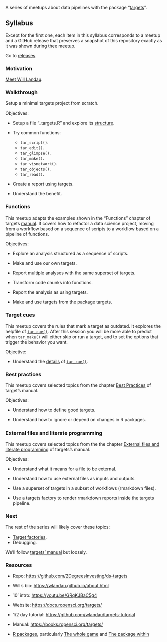 
<!-- README.md is generated from README.Rmd. Please edit that file -->

A series of meetups about data pipelines with the package
“[targets](https://docs.ropensci.org/targets/)”.

## Syllabus

Except for the first one, each item in this syllabus corresponds to a
meetup and a GitHub release that preserves a snapshot of this repository
exactly as it was shown during thee meetup.

Go to
[releases](https://github.com/2DegreesInvesting/ds-targets/releases).

### Motivation

[Meet Will
Landau](https://github.com/2DegreesInvesting/ds-incubator/issues/70).

### Walkthrough

Setup a minimal targets project from scratch.

Objectives:

-   Setup a file “\_targets.R” and explore its
    [structure](https://books.ropensci.org/targets/walkthrough.html#file-structure).

-   Try common functions:

    -   `tar_script()`.
    -   `tar_edit()`.
    -   `tar_glimpse()`.
    -   `tar_make()`.
    -   `tar_visnetwork()`.
    -   `tar_objects()`.
    -   `tar_read()`.

-   Create a report using targets.

-   Understand the benefit.

### Functions

This meetup adapts the examples shown in the “Functions” chapter of
targets [manual](https://books.ropensci.org/targets/). It covers how to
refactor a data science project, moving from a workflow based on a
sequence of scripts to a workflow based on a pipeline of functions.

Objectives:

-   Explore an analysis structured as a sequence of scripts.

-   Make and use our own targets.

-   Report multiple analyses with the same superset of targets.

-   Transform code chunks into functions.

-   Report the analysis as using targets.

-   Make and use targets from the package targets.

### Target cues

This meetup covers the rules that mark a target as outdated. It explores
the helpfile of
[`tar_cue()`](https://docs.ropensci.org/targets/reference/tar_cue.html).
After this session you will be more able to predict when `tar_make()`
will either skip or run a target, and to set the options that trigger
the behavior you want.

Objective:

-   Understand the
    [details](https://docs.ropensci.org/targets/reference/tar_cue.html#details)
    of
    [`tar_cue()`](https://docs.ropensci.org/targets/reference/tar_cue.html).

### Best practices

This meetup covers selected topics from the chapter [Best
Practices](https://books.ropensci.org/targets/practices) of target’s
manual.

Objectives:

-   Understand how to define good targets.

-   Understand how to ignore or depend on changes in R packages.

### External files and literate programming

This meetup covers selected topics from the the chapter [External files
and literate programming](https://books.ropensci.org/targets/files.html)
of targets’s manual.

Objectives:

-   Understand what it means for a file to be external.

-   Understand how to use external files as inputs and outputs.

-   Use a superset of targets in a subset of workflows (rmarkdown
    files).

-   Use a targets factory to render rmarkdown reports inside the targets
    pipeline.

### Next

The rest of the series will likely cover these topics:

-   [Target
    factories](https://wlandau.github.io/targetopia/contributing.html#target-factories).
-   Debugging.

We’ll follow [targets’ manual](https://books.ropensci.org/targets/) but
loosely.

### Resources

-   Repo: <https://github.com/2DegreesInvesting/ds-targets>

-   Will’s bio: <https://wlandau.github.io/about.html>

-   10’ intro: <https://youtu.be/GRqKJBaC5g4>

-   Website: <https://docs.ropensci.org/targets/>

-   1/2 day tutorial: <https://github.com/wlandau/targets-tutorial>

-   Manual: <https://books.ropensci.org/targets/>

-   [R packages](https://r-pkgs.org/), particularly [The whole
    game](https://r-pkgs.org/whole-game.html) and [The package
    within](https://r-pkgs.org/package-within.html)
